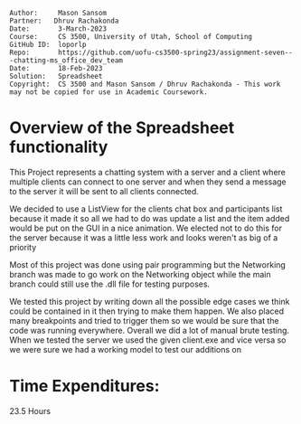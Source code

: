 ```
Author:     Mason Sansom
Partner:   Dhruv Rachakonda
Date:       3-March-2023
Course:     CS 3500, University of Utah, School of Computing
GitHub ID:  loporlp
Repo:       https://github.com/uofu-cs3500-spring23/assignment-seven---chatting-ms_office_dev_team
Date:       18-Feb-2023
Solution:   Spreadsheet
Copyright:  CS 3500 and Mason Sansom / Dhruv Rachakonda - This work may not be copied for use in Academic Coursework.
```

# Overview of the Spreadsheet functionality

This Project represents a chatting system with a server and a client where multiple clients can
connect to one server and when they send a message to the server it will be sent to all clients connected.

We decided to use a ListView for the clients chat box and participants list because it made it so all we had
to do was update a list and the item added would be put on the GUI in a nice animation. We elected not to do
this for the server because it was a little less work and looks weren't as big of a priority

Most of this project was done using pair programming but the Networking branch was made to go work on the 
Networking object while the main branch could still use the .dll file for testing purposes.

We tested this project by writing down all the possible edge cases we think could be contained in it 
then trying to make them happen. We also placed many breakpoints and tried to trigger them so we would
be sure that the code was running everywhere. Overall we did a lot of manual brute testing. When we tested
the server we used the given client.exe and vice versa so we were sure we had a working model to test our 
additions on


# Time Expenditures:

23.5 Hours